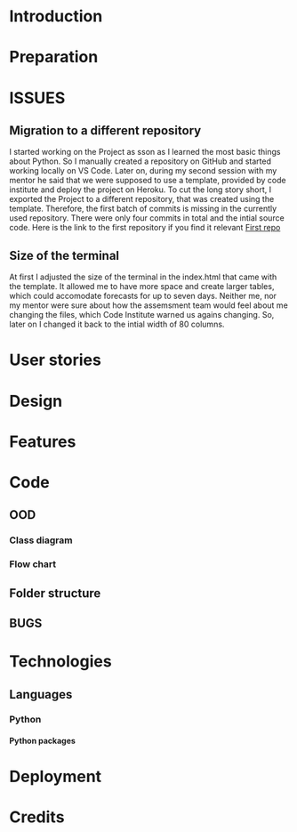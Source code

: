 # Introduction
# Preparation
# ISSUES
## Migration to a different repository
I started working on the Project as sson as I learned the most basic things about Python. So I manually created a repository on GitHub
and started working locally on VS Code.
Later on, during my second session with my mentor he said that we were supposed to use a template, provided by code institute
and deploy the project on Heroku.
To cut the long story short, I exported the Project to a different repository, that was created using the template. Therefore, the first
batch of commits is missing in the currently used repository.
There were only four commits in total and the intial source code. Here is the link to the first repository if you find it relevant 
[First repo](https://github.com/dimitri-edel/pp3.git)
## Size of the terminal
At first I adjusted the size of the terminal in the index.html that came with the template. It allowed me to have more space and create
larger tables, which could accomodate forecasts for up to seven days. Neither me, nor my mentor were sure about how the assemsment team
would feel about me changing the files, which Code Institute warned us agains changing. So, later on I changed it back to the intial width
of 80 columns.
# User stories
# Design
# Features
# Code
## OOD
### Class diagram
### Flow chart
## Folder structure
## BUGS
# Technologies
## Languages
### Python
#### Python packages
# Deployment
# Credits